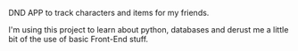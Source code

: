 DND APP to track characters and items for my friends.

I'm using this project to learn about python, databases and derust me a little bit of the use of basic Front-End stuff.
